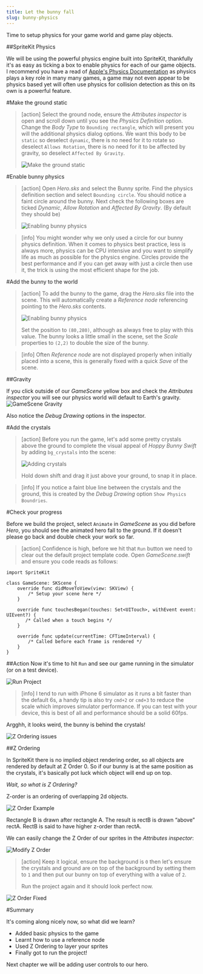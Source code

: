 ```yaml
---
title: Let the bunny fall
slug: bunny-physics
---
```


Time to setup physics for your game world and game play objects.

##SpriteKit Physics

We will be using the powerful physics engine built into SpriteKit, thankfully it's as easy as ticking a box to enable physics for each of our game objects. I recommend you have a read of [Apple's Physics Documentation](https://developer.apple.com/library/ios/documentation/GraphicsAnimation/Conceptual/SpriteKit_PG/Physics/Physics.html#//apple_ref/doc/uid/TP40013043-CH6-SW1) as physics plays a key role in many many games, a game may not even appear to be physics based yet will often use physics for collision detection as this on its own is a powerful feature.

#Make the ground static

> [action]
> Select the ground node, ensure the *Attributes inspector* is open and scroll down until you see the *Physics Definition* option.
> Change the *Body Type* to `Bounding rectangle`, which will present you will the additional physics dialog options.
> We want this body to be `static` so deselect `dynamic`, there is no need for it to rotate so deselect `Allows Rotation`, there is no need for it to be affected by gravity, so deselect `Affected By Gravity`.
>
> ![Make the ground static](../Tutorial-Images/xcode_ground_physics.png)
>

#Enable bunny physics

> [action]
> Open *Hero.sks* and select the Bunny sprite. Find the physics definition section and select `Bounding circle`.
> You should notice a faint circle around the bunny.
> Next check the following boxes are ticked *Dynamic*, *Allow Rotation* and *Affected By Gravity*. (By default they should be)
>
> ![Enabling bunny physics](../Tutorial-Images/xcode_hero_physics.png)
>

<!--  -->

> [info]
> You might wonder why we only used a circle for our bunny physics definition.  When it comes to physics best practice, less is always more, physics can be CPU intensive and you want to simplify life as much as possible for the physics engine.
> Circles provide the best performance and if you can get away with just a circle then use it, the trick is using the most efficient shape for the job.

#Add the bunny to the world

> [action]
> To add the bunny to the game, drag the *Hero.sks* file into the scene. This will automatically create a *Reference node* referencing pointing to the *Hero.sks* contents.
>
> ![Enabling bunny physics](../Tutorial-Images/xcode_add_reference_node_hero.png)
>
> Set the position to `(80,280)`, although as always free to play with this value.
> The bunny looks a little small in the scene, set the *Scale* properties to `(2,2)` to double the size of the bunny.
>

<!--  -->

> [info]
Often *Reference node* are not displayed properly when initially placed into a scene, this is generally fixed with a quick *Save* of the scene.

##Gravity

If you click outside of our *GameScene* yellow box and check the *Attributes inspector* you will see our physics world will default
to Earth's gravity.  
![GameScene Gravity](../Tutorial-Images/xcode_gamescene_gravity.png)

Also notice the *Debug Drawing* options in the inspector.

#Add the crystals

> [action]
> Before you run the game, let's add some pretty crystals above the ground to complete the visual appeal of *Hoppy Bunny Swift* by adding `bg_crystals` into the scene:
>
> ![Adding crystals](../Tutorial-Images/xcode_add_crystals.png)
>
> Hold down shift and drag it just above your ground, to snap it in place.

<!--  -->

> [info]
> If you notice a faint blue line between the crystals and the ground, this is created by the *Debug Drawing* option `Show Physics Boundries`.

#Check your progress

Before we build the project, select `Animate` in *GameScene* as you did before *Hero*, you should see the animated hero fall to the ground.  If it doesn't please go back and double check your work so far.

> [action]
> Confidence is high, before we hit that `Run` button we need to clear out the default project template code.
> Open *GameScene.swift* and ensure you code reads as follows:
>
```
import SpriteKit

class GameScene: SKScene {
    override func didMoveToView(view: SKView) {
        /* Setup your scene here */
    }

    override func touchesBegan(touches: Set<UITouch>, withEvent event: UIEvent?) {
       /* Called when a touch begins */
    }

    override func update(currentTime: CFTimeInterval) {
        /* Called before each frame is rendered */
    }
}
```
>

##Action
Now it's time to hit `Run` and see our game running in the simulator (or on a test device).

![Run Project](../Tutorial-Images/xcode_select_simulator.png)

> [info]
> I tend to run with iPhone 6 simulator as it runs a bit faster than the default 6s, a handy tip is also try `cmd+2` or `cmd+3` to reduce
> the scale which improves simulator performance.
> If you can test with your device, this is best of all and performance should be a solid 60fps.

Argghh, it looks weird, the bunny is behind the crystals!

![Z Ordering issues](../Tutorial-Images/simulator_zorder_before.png)

##Z Ordering

In SpriteKit there is no implied object rendering order, so all objects are rendered by default at Z Order 0.
So if our bunny is at the same position as the crystals, it's basically pot luck which object will end up on top.

*Wait, so what is Z Ordering?*

Z-order is an ordering of overlapping 2d objects.

![Z Order Example](../Tutorial-Images/zorder.png)

Rectangle B is drawn after rectangle A. The result is rectB is drawn “above” rectA. RectB is said to have higher z-order than rectA.

We can easily change the Z Order of our sprites in the *Attributes inspector*:

![Modify Z Order](../Tutorial-Images/xcode_zorder_modify.png)

> [action]
> Keep it logical, ensure the background is `0` then let's ensure the crystals and ground are on top of the background by setting them to `1` and then put our bunny on top of everything with a value of `2`.
>
> Run the project again and it should look perfect now.
>

![Z Order Fixed](../Tutorial-Images/xcode_zorder_fixed.png)

#Summary

It's coming along nicely now, so what did we learn?

- Added basic physics to the game
- Learnt how to use a reference node
- Used Z Ordering to layer your sprites
- Finally got to run the project!

Next chapter we will be adding user controls to our hero.
